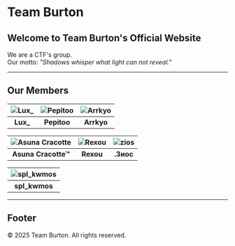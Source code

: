 # Team Burton

## Welcome to Team Burton's Official Website

We are a CTF's group.  
Our motto: *"Shadows whisper what light can not reveal."*

---

## Our Members

| ![Lux_](https://cdn.discordapp.com/avatars/786144801456259092/a_ae7b71bb9b330e81be977120b4986f81.gif?size=128) | ![Pepitoo](https://cdn.discordapp.com/avatars/486885170222465025/fc9fe1436bf6fd5bc1f7d2a1f48292cf.png?size=128) | ![Arrkyo](https://cdn.discordapp.com/avatars/374223856254189600/5945c592e52a7d0226ce047ed874901d.png?size=128) |
| :--: | :--: | :--: |
| **Lux_** | **Pepitoo** | **Arrkyo** |

| ![Asuna Cracotte](https://cdn.discordapp.com/avatars/1072121997942861824/c4069a23e60d0d883621195c63cfbc5f.png?size=128) | ![Rexou](https://cdn.discordapp.com/avatars/565970346449043456/8ff76d956e363c1437623331e69e2ef9.png?size=128) | ![zios](https://cdn.discordapp.com/avatars/696662735450144809/3523b8ee1a6b85061034a28c6790eb03.png?size=128) |
| :--: | :--: | :--: |
| **Asuna Cracotte™** | **Rexou** | **.Зиос** |

| ![spl_kwmos](https://cdn.discordapp.com/avatars/293996916683964417/96eecba31191b8e2c3b1dcbb5849a155.png?size=128) |
| :--: |
| **spl_kwmos** |

---

## Footer

&copy; 2025 Team Burton. All rights reserved.
